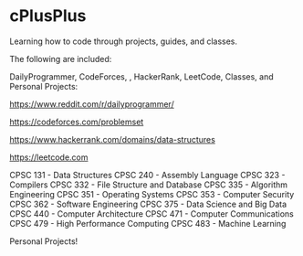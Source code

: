 # cPlusPlus
Learning how to code through projects, guides, and classes.

The following are included:

DailyProgrammer, CodeForces, , HackerRank, LeetCode, Classes, and Personal Projects:

https://www.reddit.com/r/dailyprogrammer/

https://codeforces.com/problemset

https://www.hackerrank.com/domains/data-structures

https://leetcode.com

CPSC 131 - Data Structures
CPSC 240 - Assembly Language
CPSC 323 - Compilers
CPSC 332 - File Structure and Database
CPSC 335 - Algorithm Engineering
CPSC 351 - Operating Systems
CPSC 353 - Computer Security
CPSC 362 - Software Engineering
CPSC 375 - Data Science and Big Data
CPSC 440 - Computer Architecture
CPSC 471 - Computer Communications
CPSC 479 - High Performance Computing
CPSC 483 - Machine Learning

Personal Projects!
